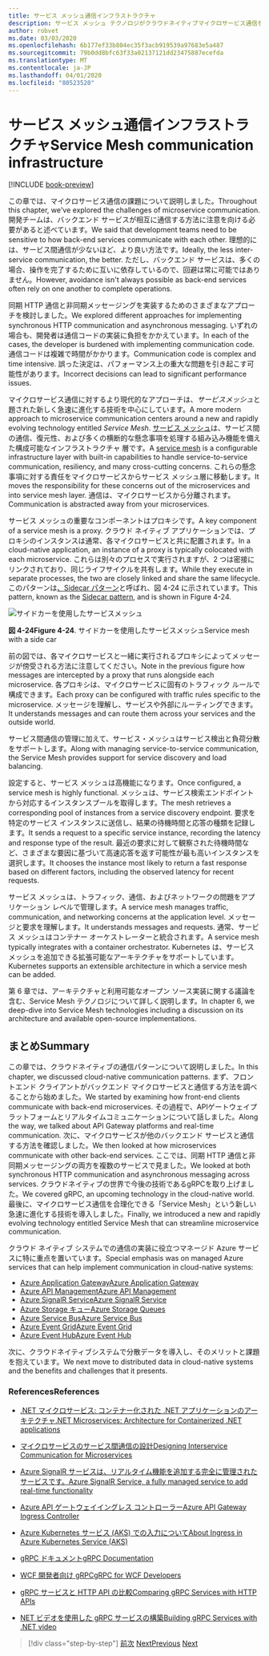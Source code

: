 ```yaml
---
title: サービス メッシュ通信インフラストラクチャ
description: サービス メッシュ テクノロジがクラウドネイティブマイクロサービス通信を効率化する方法を学習する
author: robvet
ms.date: 03/03/2020
ms.openlocfilehash: 6b177ef33b804ec35f3acb919539a97683e5a487
ms.sourcegitcommit: 79b0dd8bfc63f33a02137121dd23475887ecefda
ms.translationtype: MT
ms.contentlocale: ja-JP
ms.lasthandoff: 04/01/2020
ms.locfileid: "80523520"
---
```

# <a name="service-mesh-communication-infrastructure"></a><span data-ttu-id="dba1f-103">サービス メッシュ通信インフラストラクチャ</span><span class="sxs-lookup"><span data-stu-id="dba1f-103">Service Mesh communication infrastructure</span></span>

[!INCLUDE [book-preview](../../../includes/book-preview.md)]

<span data-ttu-id="dba1f-104">この章では、マイクロサービス通信の課題について説明しました。</span><span class="sxs-lookup"><span data-stu-id="dba1f-104">Throughout this chapter, we've explored the challenges of microservice communication.</span></span> <span data-ttu-id="dba1f-105">開発チームは、バックエンド サービスが相互に通信する方法に注意を向ける必要があると述べています。</span><span class="sxs-lookup"><span data-stu-id="dba1f-105">We said that development teams need to be sensitive to how back-end services communicate with each other.</span></span> <span data-ttu-id="dba1f-106">理想的には、サービス間通信が少ないほど、より良い方法です。</span><span class="sxs-lookup"><span data-stu-id="dba1f-106">Ideally, the less inter-service communication, the better.</span></span> <span data-ttu-id="dba1f-107">ただし、バックエンド サービスは、多くの場合、操作を完了するために互いに依存しているので、回避は常に可能ではありません。</span><span class="sxs-lookup"><span data-stu-id="dba1f-107">However, avoidance isn't always possible as back-end services often rely on one another to complete operations.</span></span>

<span data-ttu-id="dba1f-108">同期 HTTP 通信と非同期メッセージングを実装するためのさまざまなアプローチを検討しました。</span><span class="sxs-lookup"><span data-stu-id="dba1f-108">We explored different approaches for implementing synchronous HTTP communication and asynchronous messaging.</span></span> <span data-ttu-id="dba1f-109">いずれの場合も、開発者は通信コードの実装に負担をかかえています。</span><span class="sxs-lookup"><span data-stu-id="dba1f-109">In each of the cases, the developer is burdened with implementing communication code.</span></span> <span data-ttu-id="dba1f-110">通信コードは複雑で時間がかかります。</span><span class="sxs-lookup"><span data-stu-id="dba1f-110">Communication code is complex and time intensive.</span></span> <span data-ttu-id="dba1f-111">誤った決定は、パフォーマンス上の重大な問題を引き起こす可能性があります。</span><span class="sxs-lookup"><span data-stu-id="dba1f-111">Incorrect decisions can lead to significant performance issues.</span></span>

<span data-ttu-id="dba1f-112">マイクロサービス通信に対するより現代的なアプローチは、*サービスメッシュ*と題された新しく急速に進化する技術を中心にしています。</span><span class="sxs-lookup"><span data-stu-id="dba1f-112">A more modern approach to microservice communication centers around a new and rapidly evolving technology entitled *Service Mesh*.</span></span> <span data-ttu-id="dba1f-113">[サービス メッシュ](https://www.nginx.com/blog/what-is-a-service-mesh/)は、サービス間の通信、復元性、および多くの横断的な懸念事項を処理する組み込み機能を備えた構成可能なインフラストラクチャ 層です。</span><span class="sxs-lookup"><span data-stu-id="dba1f-113">A [service mesh](https://www.nginx.com/blog/what-is-a-service-mesh/) is a configurable infrastructure layer with built-in capabilities to handle service-to-service communication, resiliency, and many cross-cutting concerns.</span></span> <span data-ttu-id="dba1f-114">これらの懸念事項に対する責任をマイクロサービスからサービス メッシュ層に移動します。</span><span class="sxs-lookup"><span data-stu-id="dba1f-114">It moves the responsibility for these concerns out of the microservices and into service mesh layer.</span></span> <span data-ttu-id="dba1f-115">通信は、マイクロサービスから分離されます。</span><span class="sxs-lookup"><span data-stu-id="dba1f-115">Communication is abstracted away from your microservices.</span></span>

<span data-ttu-id="dba1f-116">サービス メッシュの重要なコンポーネントはプロキシです。</span><span class="sxs-lookup"><span data-stu-id="dba1f-116">A key component of a service mesh is a proxy.</span></span> <span data-ttu-id="dba1f-117">クラウド ネイティブ アプリケーションでは、プロキシのインスタンスは通常、各マイクロサービスと共に配置されます。</span><span class="sxs-lookup"><span data-stu-id="dba1f-117">In a cloud-native application, an instance of a proxy is typically colocated with each microservice.</span></span> <span data-ttu-id="dba1f-118">これらは別々のプロセスで実行されますが、2 つは密接にリンクされており、同じライフサイクルを共有します。</span><span class="sxs-lookup"><span data-stu-id="dba1f-118">While they execute in separate processes, the two are closely linked and share the same lifecycle.</span></span> <span data-ttu-id="dba1f-119">このパターンは[、Sidecar パターン](https://docs.microsoft.com/azure/architecture/patterns/sidecar)と呼ばれ、図 4-24 に示されています。</span><span class="sxs-lookup"><span data-stu-id="dba1f-119">This pattern, known as the [Sidecar pattern](https://docs.microsoft.com/azure/architecture/patterns/sidecar), and is shown in Figure 4-24.</span></span>

![サイドカーを使用したサービスメッシュ](./media/service-mesh-with-side-car.png)

<span data-ttu-id="dba1f-121">**図 4-24**</span><span class="sxs-lookup"><span data-stu-id="dba1f-121">**Figure 4-24**.</span></span> <span data-ttu-id="dba1f-122">サイドカーを使用したサービスメッシュ</span><span class="sxs-lookup"><span data-stu-id="dba1f-122">Service mesh with a side car</span></span>

<span data-ttu-id="dba1f-123">前の図では、各マイクロサービスと一緒に実行されるプロキシによってメッセージが傍受される方法に注意してください。</span><span class="sxs-lookup"><span data-stu-id="dba1f-123">Note in the previous figure how messages are intercepted by a proxy that runs alongside each microservice.</span></span> <span data-ttu-id="dba1f-124">各プロキシは、マイクロサービスに固有のトラフィック ルールで構成できます。</span><span class="sxs-lookup"><span data-stu-id="dba1f-124">Each proxy can be configured with traffic rules specific to the microservice.</span></span> <span data-ttu-id="dba1f-125">メッセージを理解し、サービスや外部にルーティングできます。</span><span class="sxs-lookup"><span data-stu-id="dba1f-125">It understands messages and can route them across your services and the outside world.</span></span>

<span data-ttu-id="dba1f-126">サービス間通信の管理に加えて、サービス・メッシュはサービス検出と負荷分散をサポートします。</span><span class="sxs-lookup"><span data-stu-id="dba1f-126">Along with managing service-to-service communication, the Service Mesh provides support for service discovery and load balancing.</span></span>

<span data-ttu-id="dba1f-127">設定すると、サービス メッシュは高機能になります。</span><span class="sxs-lookup"><span data-stu-id="dba1f-127">Once configured, a service mesh is highly functional.</span></span> <span data-ttu-id="dba1f-128">メッシュは、サービス検索エンドポイントから対応するインスタンスプールを取得します。</span><span class="sxs-lookup"><span data-stu-id="dba1f-128">The mesh retrieves a corresponding pool of instances from a service discovery endpoint.</span></span> <span data-ttu-id="dba1f-129">要求を特定のサービス インスタンスに送信し、結果の待機時間と応答の種類を記録します。</span><span class="sxs-lookup"><span data-stu-id="dba1f-129">It sends a request to a specific service instance, recording the latency and response type of the result.</span></span> <span data-ttu-id="dba1f-130">最近の要求に対して観察された待機時間など、さまざまな要因に基づいて高速応答を返す可能性が最も高いインスタンスを選択します。</span><span class="sxs-lookup"><span data-stu-id="dba1f-130">It chooses the instance most likely to return a fast response based on different factors, including the observed latency for recent requests.</span></span>

<span data-ttu-id="dba1f-131">サービス メッシュは、トラフィック、通信、およびネットワークの問題をアプリケーション レベルで管理します。</span><span class="sxs-lookup"><span data-stu-id="dba1f-131">A service mesh manages traffic, communication, and networking concerns at the application level.</span></span> <span data-ttu-id="dba1f-132">メッセージと要求を理解します。</span><span class="sxs-lookup"><span data-stu-id="dba1f-132">It understands messages and requests.</span></span> <span data-ttu-id="dba1f-133">通常、サービス メッシュはコンテナー オーケストレーターと統合されます。</span><span class="sxs-lookup"><span data-stu-id="dba1f-133">A service mesh typically integrates with a container orchestrator.</span></span> <span data-ttu-id="dba1f-134">Kubernetes は、サービス メッシュを追加できる拡張可能なアーキテクチャをサポートしています。</span><span class="sxs-lookup"><span data-stu-id="dba1f-134">Kubernetes supports an extensible architecture in which a service mesh can be added.</span></span>

<span data-ttu-id="dba1f-135">第 6 章では、アーキテクチャと利用可能なオープン ソース実装に関する議論を含む、Service Mesh テクノロジについて詳しく説明します。</span><span class="sxs-lookup"><span data-stu-id="dba1f-135">In chapter 6, we deep-dive into Service Mesh technologies including a discussion on its architecture and available open-source implementations.</span></span>

## <a name="summary"></a><span data-ttu-id="dba1f-136">まとめ</span><span class="sxs-lookup"><span data-stu-id="dba1f-136">Summary</span></span>

<span data-ttu-id="dba1f-137">この章では、クラウドネイティブの通信パターンについて説明しました。</span><span class="sxs-lookup"><span data-stu-id="dba1f-137">In this chapter, we discussed cloud-native communication patterns.</span></span> <span data-ttu-id="dba1f-138">まず、フロントエンド クライアントがバックエンド マイクロサービスと通信する方法を調べることから始めました。</span><span class="sxs-lookup"><span data-stu-id="dba1f-138">We started by examining how front-end clients communicate with back-end microservices.</span></span> <span data-ttu-id="dba1f-139">その過程で、APIゲートウェイプラットフォームとリアルタイムコミュニケーションについて話しました。</span><span class="sxs-lookup"><span data-stu-id="dba1f-139">Along the way, we talked about API Gateway platforms and real-time communication.</span></span> <span data-ttu-id="dba1f-140">次に、マイクロサービスが他のバックエンド サービスと通信する方法を確認しました。</span><span class="sxs-lookup"><span data-stu-id="dba1f-140">We then looked at how microservices communicate with other back-end services.</span></span> <span data-ttu-id="dba1f-141">ここでは、同期 HTTP 通信と非同期メッセージングの両方を複数のサービスで見ました。</span><span class="sxs-lookup"><span data-stu-id="dba1f-141">We looked at both synchronous HTTP communication and asynchronous messaging across services.</span></span> <span data-ttu-id="dba1f-142">クラウドネイティブの世界で今後の技術であるgRPCを取り上げました。</span><span class="sxs-lookup"><span data-stu-id="dba1f-142">We covered gRPC, an upcoming technology in the cloud-native world.</span></span> <span data-ttu-id="dba1f-143">最後に、マイクロサービス通信を合理化できる「Service Mesh」という新しい急速に進化する技術を導入しました。</span><span class="sxs-lookup"><span data-stu-id="dba1f-143">Finally, we introduced a new and rapidly evolving technology entitled Service Mesh that can streamline microservice communication.</span></span>

<span data-ttu-id="dba1f-144">クラウド ネイティブ システムでの通信の実装に役立つマネージド Azure サービスに特に重点を置いています。</span><span class="sxs-lookup"><span data-stu-id="dba1f-144">Special emphasis was on managed Azure services that can help implement communication in cloud-native systems:</span></span>

- [<span data-ttu-id="dba1f-145">Azure Application Gateway</span><span class="sxs-lookup"><span data-stu-id="dba1f-145">Azure Application Gateway</span></span>](https://docs.microsoft.com/azure/application-gateway/overview)
- [<span data-ttu-id="dba1f-146">Azure API Management</span><span class="sxs-lookup"><span data-stu-id="dba1f-146">Azure API Management</span></span>](https://azure.microsoft.com/services/api-management/)
- [<span data-ttu-id="dba1f-147">Azure SignalR Service</span><span class="sxs-lookup"><span data-stu-id="dba1f-147">Azure SignalR Service</span></span>](https://azure.microsoft.com/services/signalr-service/)
- [<span data-ttu-id="dba1f-148">Azure Storage キュー</span><span class="sxs-lookup"><span data-stu-id="dba1f-148">Azure Storage Queues</span></span>](https://docs.microsoft.com/azure/storage/queues/storage-queues-introduction)
- [<span data-ttu-id="dba1f-149">Azure Service Bus</span><span class="sxs-lookup"><span data-stu-id="dba1f-149">Azure Service Bus</span></span>](https://docs.microsoft.com/azure/service-bus-messaging/service-bus-messaging-overview)
- [<span data-ttu-id="dba1f-150">Azure Event Grid</span><span class="sxs-lookup"><span data-stu-id="dba1f-150">Azure Event Grid</span></span>](https://docs.microsoft.com/azure/event-grid/overview)
- [<span data-ttu-id="dba1f-151">Azure Event Hub</span><span class="sxs-lookup"><span data-stu-id="dba1f-151">Azure Event Hub</span></span>](https://azure.microsoft.com/services/event-hubs/)

<span data-ttu-id="dba1f-152">次に、クラウドネイティブシステムで分散データを導入し、そのメリットと課題を抱えています。</span><span class="sxs-lookup"><span data-stu-id="dba1f-152">We next move to distributed data in cloud-native systems and the benefits and challenges that it presents.</span></span>

### <a name="references"></a><span data-ttu-id="dba1f-153">References</span><span class="sxs-lookup"><span data-stu-id="dba1f-153">References</span></span>

- [<span data-ttu-id="dba1f-154">.NET マイクロサービス: コンテナー化された .NET アプリケーションのアーキテクチャ</span><span class="sxs-lookup"><span data-stu-id="dba1f-154">.NET Microservices: Architecture for Containerized .NET applications</span></span>](https://dotnet.microsoft.com/download/thank-you/microservices-architecture-ebook)

- [<span data-ttu-id="dba1f-155">マイクロサービスのサービス間通信の設計</span><span class="sxs-lookup"><span data-stu-id="dba1f-155">Designing Interservice Communication for Microservices</span></span>](https://docs.microsoft.com/azure/architecture/microservices/design/interservice-communication)

- [<span data-ttu-id="dba1f-156">Azure SignalR サービスは、リアルタイム機能を追加する完全に管理されたサービスです。</span><span class="sxs-lookup"><span data-stu-id="dba1f-156">Azure SignalR Service, a fully managed service to add real-time functionality</span></span>](https://azure.microsoft.com/blog/azure-signalr-service-a-fully-managed-service-to-add-real-time-functionality/)

- [<span data-ttu-id="dba1f-157">Azure API ゲートウェイイングレス コントローラー</span><span class="sxs-lookup"><span data-stu-id="dba1f-157">Azure API Gateway Ingress Controller</span></span>](https://azure.github.io/application-gateway-kubernetes-ingress/)

- [<span data-ttu-id="dba1f-158">Azure Kubernetes サービス (AKS) での入力について</span><span class="sxs-lookup"><span data-stu-id="dba1f-158">About Ingress in Azure Kubernetes Service (AKS)</span></span>](https://vincentlauzon.com/2018/10/10/about-ingress-in-azure-kubernetes-service-aks/)

- [<span data-ttu-id="dba1f-159">gRPC ドキュメント</span><span class="sxs-lookup"><span data-stu-id="dba1f-159">gRPC Documentation</span></span>](https://grpc.io/docs/guides/)

- [<span data-ttu-id="dba1f-160">WCF 開発者向け gRPC</span><span class="sxs-lookup"><span data-stu-id="dba1f-160">gRPC for WCF Developers</span></span>](https://docs.microsoft.com/dotnet/architecture/grpc-for-wcf-developers/)

- [<span data-ttu-id="dba1f-161">gRPC サービスと HTTP API の比較</span><span class="sxs-lookup"><span data-stu-id="dba1f-161">Comparing gRPC Services with HTTP APIs</span></span>](https://docs.microsoft.com/aspnet/core/grpc/comparison?view=aspnetcore-3.0)

- [<span data-ttu-id="dba1f-162">NET ビデオを使用した gRPC サービスの構築</span><span class="sxs-lookup"><span data-stu-id="dba1f-162">Building gRPC Services with .NET video</span></span>](https://channel9.msdn.com/Shows/The-Cloud-Native-Show/Building-Microservices-with-gRPC-and-NET)

>[!div class="step-by-step"]
><span data-ttu-id="dba1f-163">[前次](grpc.md)
>[Next](Database-per-microservice.md)</span><span class="sxs-lookup"><span data-stu-id="dba1f-163">[Previous](grpc.md)
[Next](Database-per-microservice.md)</span></span>
